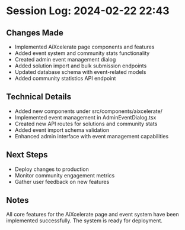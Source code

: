 # Session Log: 2024-02-22 22:43

## Changes Made
- Implemented AiXcelerate page components and features
- Added event system and community stats functionality
- Created admin event management dialog
- Added solution import and bulk submission endpoints
- Updated database schema with event-related models
- Added community statistics API endpoint

## Technical Details
- Added new components under src/components/aixcelerate/
- Implemented event management in AdminEventDialog.tsx
- Created new API routes for solutions and community stats
- Added event import schema validation
- Enhanced admin interface with event management capabilities

## Next Steps
- Deploy changes to production
- Monitor community engagement metrics
- Gather user feedback on new features

## Notes
All core features for the AiXcelerate page and event system have been implemented successfully. The system is ready for deployment.